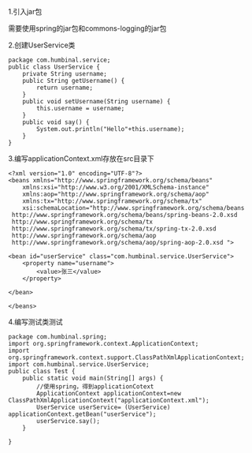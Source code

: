 1.引入jar包

需要使用spring的jar包和commons-logging的jar包

2.创建UserService类

	package com.humbinal.service;
	public class UserService {
		private String username;
		public String getUsername() {
			return username;
		}
		public void setUsername(String username) {
			this.username = username;
		}
		public void say() {
			System.out.println("Hello"+this.username);
		}
	}

3.编写applicationContext.xml存放在src目录下

	<?xml version="1.0" encoding="UTF-8"?>
	<beans xmlns="http://www.springframework.org/schema/beans" 
		xmlns:xsi="http://www.w3.org/2001/XMLSchema-instance" 
		xmlns:aop="http://www.springframework.org/schema/aop" 
		xmlns:tx="http://www.springframework.org/schema/tx"
		xsi:schemaLocation="http://www.springframework.org/schema/beans 
	 http://www.springframework.org/schema/beans/spring-beans-2.0.xsd 
	 http://www.springframework.org/schema/tx 
	 http://www.springframework.org/schema/tx/spring-tx-2.0.xsd 
	 http://www.springframework.org/schema/aop 
	 http://www.springframework.org/schema/aop/spring-aop-2.0.xsd ">

	<bean id="userService" class="com.humbinal.service.UserService">
		<property name="username">
			<value>张三</value>
		</property>
		
	</bean>
		
	</beans>

4.编写测试类测试

	package com.humbinal.spring;
	import org.springframework.context.ApplicationContext;
	import org.springframework.context.support.ClassPathXmlApplicationContext;
	import com.humbinal.service.UserService;
	public class Test {
		public static void main(String[] args) {
			//使用spring，得到applicationCotext
			ApplicationContext applicationContext=new ClassPathXmlApplicationContext("applicationContext.xml");
			UserService userService= (UserService) applicationContext.getBean("userService");
			userService.say();
		}

	}
